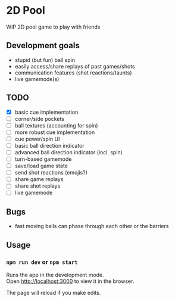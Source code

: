 # 2D Pool

WIP 2D pool game to play with friends

## Development goals
- stupid (but fun) ball spin
- easily access/share replays of past games/shots
- communication features (shot reactions/taunts)
- live gamemode(s)


## TODO
- [x] basic cue implementation
- [ ] corner/side pockets
- [ ] ball textures (accounting for spin)
- [ ] more robust cue implementation
- [ ] cue power/spin UI
- [ ] basic ball direction indicator
- [ ] advanced ball direction indicator (incl. spin)
- [ ] turn-based gamemode
- [ ] save/load game state
- [ ] send shot reactions (emojis?)
- [ ] share game replays
- [ ] share shot replays
- [ ] live gamemode

## Bugs
- fast moving balls can phase through each other or the barriers

## Usage
### `npm run dev` or `npm start`

Runs the app in the development mode.<br>
Open [http://localhost:3000](http://localhost:3000) to view it in the browser.

The page will reload if you make edits.<br>

